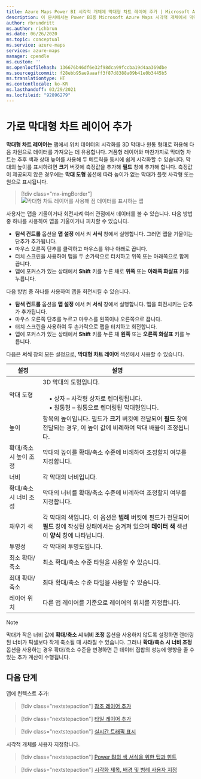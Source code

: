 ```yaml
---
title: Azure Maps Power BI 시각적 개체에 막대형 차트 레이어 추가 | Microsoft Azure Maps
description: 이 문서에서는 Power BI용 Microsoft Azure Maps 시각적 개체에서 막대형 차트 레이어를 사용하는 방법에 대해 설명합니다.
author: rbrundritt
ms.author: richbrun
ms.date: 06/26/2020
ms.topic: conceptual
ms.service: azure-maps
services: azure-maps
manager: cpendle
ms.custom: ''
ms.openlocfilehash: 136676b46df6e32f98dca99fccba19d4aa369dbe
ms.sourcegitcommit: f28ebb95ae9aaaff3f87d8388a09b41e0b3445b5
ms.translationtype: HT
ms.contentlocale: ko-KR
ms.lasthandoff: 03/29/2021
ms.locfileid: "92896279"
---
```

# <a name="add-a-bar-chart-layer"></a>가로 막대형 차트 레이어 추가

**막대형 차트 레이어는** 맵에서 위치 데이터의 시각화를 3D 막대나 원통 형태로 허용해 다음 차원으로 데이터를 가져오는 데 유용합니다. 거품형 레이어와 마찬가지로 막대형 차트는 추후 색과 상대 높이를 사용해 두 메트릭을 동시에 쉽게 시각화할 수 있습니다. 막대의 높이를 표시하려면 **크기** 버킷에 측정값을 추가해 **필드** 창에 추가해 합니다. 측정값이 제공되지 않은 경우에는 **막대 도형** 옵션에 따라 높이가 없는 막대가 플랫 사각형 또는 원으로 표시됩니다.

> [!div class="mx-imgBorder"]
> ![막대형 차트 레이어를 사용해 점 데이터를 표시하는 맵](media/power-bi-visual/bar-chart-layer-styled.png)

사용자는 맵을 기울이거나 회전시켜 여러 관점에서 데이터를 볼 수 있습니다. 다음 방법 중 하나를 사용하여 맵을 기울이거나 피치할 수 있습니다.

-   **탐색 컨트롤** 옵션을 **맵 설정** 에서 켜 **서식** 창에서 실행합니다. 그러면 맵을 기울이는 단추가 추가됩니다.
-   마우스 오른쪽 단추를 클릭하고 마우스를 위나 아래로 끕니다.
-   터치 스크린을 사용하여 맵을 두 손가락으로 터치하고 위쪽 또는 아래쪽으로 함께 끕니다.
-   맵에 포커스가 있는 상태에서 **Shift** 키를 누른 채로 **위쪽** 또는 **아래쪽 화살표** 키를 누릅니다.

다음 방법 중 하나를 사용하여 맵을 회전시킬 수 있습니다.

-   **탐색 컨트롤** 옵션을 **맵 설정** 에서 켜 **서식** 창에서 실행합니다. 맵을 회전시키는 단추가 추가됩니다.
-   마우스 오른쪽 단추를 누르고 마우스를 왼쪽이나 오른쪽으로 끕니다.
-   터치 스크린을 사용하여 두 손가락으로 맵을 터치하고 회전합니다.
-   맵에 포커스가 있는 상태에서 **Shift** 키를 누른 채 **왼쪽** 또는 **오른쪽 화살표** 키를 누릅니다.

다음은 **서식** 창의 모든 설정으로, **막대형 차트 레이어** 섹션에서 사용할 수 있습니다.

| 설정              | 설명      |
|----------------------|------------------|
| 막대 도형            | 3D 막대의 도형입니다.<br/><br/>&nbsp;&nbsp;&nbsp;&nbsp;• 상자 – 사각형 상자로 렌더링됩니다.<br/>&nbsp;&nbsp;&nbsp;&nbsp;• 원통형 – 원통으로 렌더링된 막대형입니다. |
| 높이               | 항목의 높이입니다. 필드가 **크기** 버킷에 전달되어 **필드** 창에 전달되는 경우, 이 높이 값에 비례하여 막대 배율이 조정됩니다. |
| 확대/축소 시 높이 조정 | 막대의 높이를 확대/축소 수준에 비례하여 조정할지 여부를 지정합니다. |
| 너비                | 각 막대의 너비입니다.  |
| 확대/축소 시 너비 조정  | 막대의 너비를 확대/축소 수준에 비례하여 조정할지 여부를 지정합니다.  |
| 채우기 색           | 각 막대의 색입니다. 이 옵션은 **범례** 버킷에 필드가 전달되어 **필드** 창에 작성된 상태에서는 숨겨져 있으며 **데이터 색** 섹션이 **양식** 창에 나타납니다. |
| 투명성         | 각 막대의 투명도입니다. |
| 최소 확대/축소             | 최소 확대/축소 수준 타일을 사용할 수 있습니다. |
| 최대 확대/축소             | 최대 확대/축소 수준 타일을 사용할 수 있습니다. |
| 레이어 위치       | 다른 맵 레이어를 기준으로 레이어의 위치를 지정합니다. |

> [!NOTE]
> 막대가 작은 너비 값에 **확대/축소 시 너비 조정** 옵션을 사용하지 않도록 설정하면 렌더링된 너비가 픽셀보다 작게 축소될 때 사라질 수 있습니다. 그러나 **확대/축소 시 너비 조정** 옵션을 사용하는 경우 확대/축소 수준을 변경하면 큰 데이터 집합의 성능에 영향을 줄 수 있는 추가 계산이 수행됩니다.

## <a name="next-steps"></a>다음 단계

맵에 컨텍스트 추가:

> [!div class="nextstepaction"]
> [참조 레이어 추가](power-bi-visual-add-reference-layer.md)

> [!div class="nextstepaction"]
> [타일 레이어 추가](power-bi-visual-add-tile-layer.md)

> [!div class="nextstepaction"]
> [실시간 트래픽 표시](power-bi-visual-show-real-time-traffic.md)

시각적 개체를 사용자 지정합니다.

> [!div class="nextstepaction"]
> [Power BI의 색 서식을 위한 팁과 힌트](/power-bi/visuals/service-tips-and-tricks-for-color-formatting)

> [!div class="nextstepaction"]
> [시각화 제목, 배경 및 범례 사용자 지정](/power-bi/visuals/power-bi-visualization-customize-title-background-and-legend)